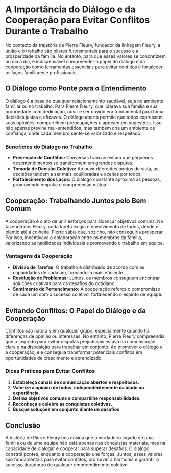# A Importância do Diálogo e da Cooperação para Evitar Conflitos Durante o Trabalho

No contexto da trajetória de Pierre Fleury, fundador da linhagem Fleury, a união e o trabalho são pilares fundamentais para o sucesso e a prosperidade da família. No entanto, para que esses valores se concretizem no dia a dia, é indispensável compreender o papel do diálogo e da cooperação como ferramentas essenciais para evitar conflitos e fortalecer os laços familiares e profissionais.

## O Diálogo como Ponte para o Entendimento

O diálogo é a base de qualquer relacionamento saudável, seja no ambiente familiar ou no trabalho. Para Pierre Fleury, que liderava sua família e sua propriedade com dedicação, ouvir e ser ouvido era fundamental para tomar decisões justas e eficazes. O diálogo aberto permite que todos expressem suas opiniões, compartilhem preocupações e apresentem sugestões. Isso não apenas previne mal-entendidos, mas também cria um ambiente de confiança, onde cada membro sente-se valorizado e respeitado.

### Benefícios do Diálogo no Trabalho

- **Prevenção de Conflitos:** Conversas francas evitam que pequenos desentendimentos se transformem em grandes disputas.
- **Tomada de Decisão Coletiva:** Ao ouvir diferentes pontos de vista, as decisões tendem a ser mais equilibradas e aceitas por todos.
- **Fortalecimento dos Laços:** O diálogo constante aproxima as pessoas, promovendo empatia e compreensão mútua.

## Cooperação: Trabalhando Juntos pelo Bem Comum

A cooperação é o ato de unir esforços para alcançar objetivos comuns. Na fazenda dos Fleury, cada tarefa exigia o envolvimento de todos, desde o plantio até a colheita. Pierre sabia que, sozinho, não conseguiria prosperar. Por isso, incentivava a colaboração entre os membros da família, valorizando as habilidades individuais e promovendo o trabalho em equipe.

### Vantagens da Cooperação

- **Divisão de Tarefas:** O trabalho é distribuído de acordo com as capacidades de cada um, tornando-o mais eficiente.
- **Resolução de Problemas:** Juntos, os membros conseguem encontrar soluções criativas para os desafios do cotidiano.
- **Sentimento de Pertencimento:** A cooperação reforça o compromisso de cada um com o sucesso coletivo, fortalecendo o espírito de equipe.

## Evitando Conflitos: O Papel do Diálogo e da Cooperação

Conflitos são naturais em qualquer grupo, especialmente quando há diferenças de opinião ou interesses. No entanto, Pierre Fleury compreendia que o segredo para evitar disputas prejudiciais estava na comunicação clara e na disposição para trabalhar em conjunto. Ao promover o diálogo e a cooperação, ele conseguia transformar potenciais conflitos em oportunidades de crescimento e aprendizado.

### Dicas Práticas para Evitar Conflitos

1. **Estabeleça canais de comunicação abertos e respeitosos.**
2. **Valorize a opinião de todos, independentemente da idade ou experiência.**
3. **Defina objetivos comuns e compartilhe responsabilidades.**
4. **Reconheça e celebre as conquistas coletivas.**
5. **Busque soluções em conjunto diante de desafios.**

## Conclusão

A história de Pierre Fleury nos ensina que o verdadeiro legado de uma família ou de uma equipe não está apenas nas conquistas materiais, mas na capacidade de dialogar e cooperar para superar desafios. O diálogo constrói pontes, enquanto a cooperação une forças. Juntos, esses valores são fundamentais para evitar conflitos, promover a harmonia e garantir o sucesso duradouro de qualquer empreendimento coletivo.